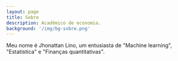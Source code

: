 ```yaml
---
layout: page
title: Sobre
description: Acadêmico de economia.
background: '/img/bg-sobre.png'
---
```


Meu nome é Jhonattan Lino, um entusiasta de "Machine learning", "Estatística" e "Finanças quantitativas".

